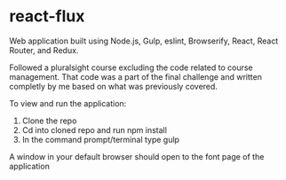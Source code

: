 # react-flux

Web application built using Node.js, Gulp, eslint, Browserify, React, React Router, and Redux.

Followed a pluralsight course excluding the code related to course management. That code was a part of the final challenge and written completly by me based on what was previously covered.

To view and run the application:
  1) Clone the repo
  2) Cd into cloned repo and run npm install
  3) In the command prompt/terminal type gulp
  
  A window in your default browser should open to the font page of the application
